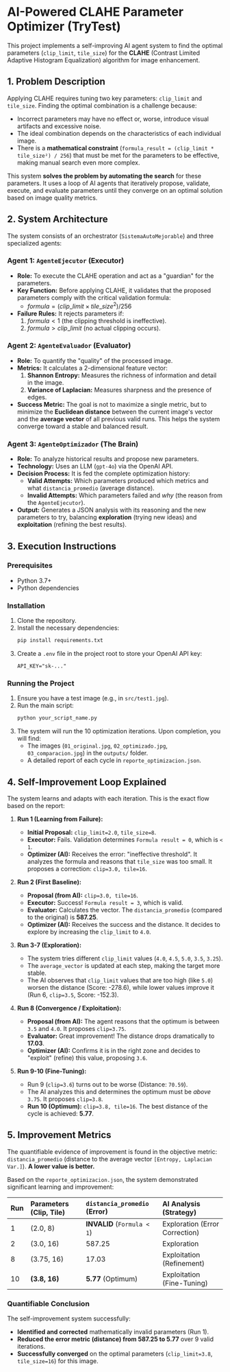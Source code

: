 # AI-Powered CLAHE Parameter Optimizer (TryTest)

This project implements a self-improving AI agent system to find the optimal parameters (`clip_limit`, `tile_size`) for the **CLAHE** (Contrast Limited Adaptive Histogram Equalization) algorithm for image enhancement.

## 1\. Problem Description

Applying CLAHE requires tuning two key parameters: `clip_limit` and `tile_size`. Finding the optimal combination is a challenge because:

  * Incorrect parameters may have no effect or, worse, introduce visual artifacts and excessive noise.
  * The ideal combination depends on the characteristics of each individual image.
  * There is a **mathematical constraint** (`formula_result = (clip_limit * tile_size²) / 256`) that must be met for the parameters to be effective, making manual search even more complex.

This system **solves the problem by automating the search** for these parameters. It uses a loop of AI agents that iteratively propose, validate, execute, and evaluate parameters until they converge on an optimal solution based on image quality metrics.

## 2\. System Architecture

The system consists of an orchestrator (`SistemaAutoMejorable`) and three specialized agents:

### Agent 1: `AgenteEjecutor` (Executor)

  * **Role:** To execute the CLAHE operation and act as a "guardian" for the parameters.
  * **Key Function:** Before applying CLAHE, it validates that the proposed parameters comply with the critical validation formula:
      * $formula = (clip\_limit \times tile\_size^2) / 256$
  * **Failure Rules:** It rejects parameters if:
    1.  $formula < 1$ (the clipping threshold is ineffective).
    2.  $formula > clip\_limit$ (no actual clipping occurs).

### Agent 2: `AgenteEvaluador` (Evaluator)

  * **Role:** To quantify the "quality" of the processed image.
  * **Metrics:** It calculates a 2-dimensional feature vector:
    1.  **Shannon Entropy:** Measures the richness of information and detail in the image.
    2.  **Variance of Laplacian:** Measures sharpness and the presence of edges.
  * **Success Metric:** The goal is not to maximize a single metric, but to minimize the **Euclidean distance** between the current image's vector and the **average vector** of all previous valid runs. This helps the system converge toward a stable and balanced result.

### Agent 3: `AgenteOptimizador` (The Brain)

  * **Role:** To analyze historical results and propose new parameters.
  * **Technology:** Uses an LLM (`gpt-4o`) via the OpenAI API.
  * **Decision Process:** It is fed the complete optimization history:
      * **Valid Attempts:** Which parameters produced which metrics and what `distancia_promedio` (average distance).
      * **Invalid Attempts:** Which parameters failed and *why* (the reason from the `AgenteEjecutor`).
  * **Output:** Generates a JSON analysis with its reasoning and the new parameters to try, balancing **exploration** (trying new ideas) and **exploitation** (refining the best results).

## 3\. Execution Instructions

### Prerequisites

  * Python 3.7+
  * Python dependencies

### Installation

1.  Clone the repository.
2.  Install the necessary dependencies:
    ```bash
    pip install requirements.txt
    ```
3.  Create a `.env` file in the project root to store your OpenAI API key:
    ```
    API_KEY="sk-..."
    ```

### Running the Project

1.  Ensure you have a test image (e.g., in `src/test1.jpg`).
2.  Run the main script:
    ```bash
    python your_script_name.py
    ```
3.  The system will run the 10 optimization iterations. Upon completion, you will find:
      * The images (`01_original.jpg`, `02_optimizado.jpg`, `03_comparacion.jpg`) in the `outputs/` folder.
      * A detailed report of each cycle in `reporte_optimizacion.json`.

## 4\. Self-Improvement Loop Explained

The system learns and adapts with each iteration. This is the exact flow based on the report:

1.  **Run 1 (Learning from Failure):**

      * **Initial Proposal:** `clip_limit=2.0`, `tile_size=8`.
      * **Executor:** Fails. Validation determines `Formula result = 0`, which is `< 1`.
      * **Optimizer (AI):** Receives the error: "ineffective threshold". It analyzes the formula and reasons that `tile_size` was too small. It proposes a correction: `clip=3.0, tile=16`.

2.  **Run 2 (First Baseline):**

      * **Proposal (from AI):** `clip=3.0, tile=16`.
      * **Executor:** Success\! `Formula result = 3`, which is valid.
      * **Evaluator:** Calculates the vector. The `distancia_promedio` (compared to the original) is **587.25**.
      * **Optimizer (AI):** Receives the success and the distance. It decides to explore by increasing the `clip_limit` to `4.0`.

3.  **Run 3-7 (Exploration):**

      * The system tries different `clip_limit` values (`4.0`, `4.5`, `5.0`, `3.5`, `3.25`).
      * The `average_vector` is updated at each step, making the target more stable.
      * The AI observes that `clip_limit` values that are too high (like `5.0`) worsen the distance (Score: -278.6), while lower values improve it (Run 6, `clip=3.5`, Score: -152.3).

4.  **Run 8 (Convergence / Exploitation):**

      * **Proposal (from AI):** The agent reasons that the optimum is between `3.5` and `4.0`. It proposes `clip=3.75`.
      * **Evaluator:** Great improvement\! The distance drops dramatically to **17.03**.
      * **Optimizer (AI):** Confirms it is in the right zone and decides to "exploit" (refine) this value, proposing `3.6`.

5.  **Run 9-10 (Fine-Tuning):**

      * Run 9 (`clip=3.6`) turns out to be worse (Distance: `70.59`).
      * The AI analyzes this and determines the optimum must be *above* `3.75`. It proposes `clip=3.8`.
      * **Run 10 (Optimum):** `clip=3.8, tile=16`. The best distance of the cycle is achieved: **5.77**.

## 5\. Improvement Metrics

The quantifiable evidence of improvement is found in the objective metric: `distancia_promedio` (distance to the average vector `[Entropy, Laplacian Var.]`). **A lower value is better.**

Based on the `reporte_optimizacion.json`, the system demonstrated significant learning and improvement:

| Run | Parameters (Clip, Tile) | `distancia_promedio` (Error) | AI Analysis (Strategy) |
| :--- | :--- | :--- | :--- |
| 1 | (2.0, 8) | **INVALID** (`Formula < 1`) | Exploration (Error Correction) |
| 2 | (3.0, 16) | 587.25 | Exploration |
| 8 | (3.75, 16) | 17.03 | Exploitation (Refinement) |
| 10 | **(3.8, 16)** | **5.77** (Optimum) | Exploitation (Fine-Tuning) |

### Quantifiable Conclusion

The self-improvement system successfully:

  * **Identified and corrected** mathematically invalid parameters (Run 1).
  * **Reduced the error metric (distance) from 587.25 to 5.77** over 9 valid iterations.
  * **Successfully converged** on the optimal parameters (`clip_limit=3.8`, `tile_size=16`) for this image.